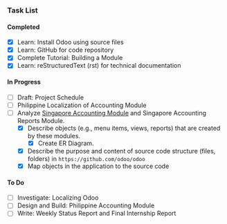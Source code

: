 ### Task List

#### Completed
- [X] Learn: Install Odoo using source files
- [X] Learn: GitHub for code repository
- [X] Complete Tutorial: Building a Module
- [X] Learn: reStructuredText (rst) for technical documentation

#### In Progress
- [ ] Draft: Project Schedule
- [ ] Philippine Localization of Accounting Module
- [ ] Analyze [Singapore Accounting Module](https://github.com/odoo/odoo/tree/9.0/addons/l10n_sg) and Singapore Accounting Reports Module.
  - [X] Describe objects (e.g., menu items, views, reports) that are created by these modules.
    - [X] Create ER Diagram.
  - [X] Describe the purpose and content of source code structure (files, folders) in ```https://github.com/odoo/odoo```
  - [X] Map objects in the application to the source code 

#### To Do
- [ ] Investigate: Localizing Odoo
- [ ] Design and Build: Philippine Accounting Module
- [ ] Write: Weekly Status Report and Final Internship Report
